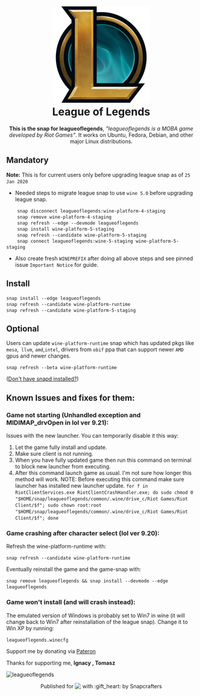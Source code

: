 <h1 align="center">
  <img src="snap/gui/leagueoflegends.png" alt="Project">
  <br />
  League of Legends
</h1>

<p align="center"><b>This is the snap for leagueoflegends</b>, <i>"leagueoflegends is a MOBA game developed by Riot Games"</i>. It works on Ubuntu, Fedora, Debian, and other major Linux
distributions.</p>

## Mandatory

**Note:** This is for current users only before upgrading league snap as of `25 Jan 2020`

* Needed steps to migrate league snap to use `wine 5.0` before upgrading league snap.

```
    snap disconnect leagueoflegends:wine-platform-4-staging
    snap remove wine-platform-4-staging
    snap refresh --edge --devmode leagueoflegends
    snap install wine-platform-5-staging
    snap refresh --candidate wine-platform-5-staging
    snap connect leagueoflegends:wine-5-staging wine-platform-5-staging
```

* Also create fresh `WINEPREFIX` after doing all above steps and see pinned issue `Important Notice` for guide.

## Install

    snap install --edge leagueoflegends
    snap refresh --candidate wine-platform-runtime
    snap refresh --candidate wine-platform-5-staging

## Optional
Users can update `wine-platform-runtime` snap which has updated pkgs like `mesa`,` llvm`, `amd`,`intel`, drivers from `obif` ppa that can support newer `AMD` gpus and newer changes.

	snap refresh --beta wine-platform-runtime

([Don't have snapd installed?](https://snapcraft.io/docs/core/install))

 ## Known Issues and fixes for them:
 
 ### Game not starting (Unhandled exception and MIDIMAP_drvOpen in lol ver 9.21):
 Issues with the new launcher. You can temporarily disable it this way:
1. Let the game fully install and update.
2. Make sure client is not running.
3. When you have fully updated game then run this command on terminal to block new launcher from executing.
4. After this command launch game as usual. I'm not sure how longer this method will work.
NOTE: Before executing this command make sure launcher has installed new launcher update.
`for f in RiotClientServices.exe RiotClientCrashHandler.exe; do sudo chmod 0 "$HOME/snap/leagueoflegends/common/.wine/drive_c/Riot Games/Riot Client/$f"; sudo chown root:root "$HOME/snap/leagueoflegends/common/.wine/drive_c/Riot Games/Riot Client/$f"; done`

### Game crashing after character select (lol ver 9.20):
Refresh the wine-platform-runtime with:

    snap refresh --candidate wine-platform-runtime
    
Eventually reinstall the game and the game-snap with:

	snap remove leagueoflegends && snap install --devmode --edge leagueoflegends
    
### Game won't install (and will crash instead):
The emulated version of Windows is probably set to Win7 in wine (it will change back to Win7 after reinstallation of the league snap). Change it to Win XP by running:

    leagueoflegends.winecfg



Support me by donating via [Pateron](https://www.patreon.com/mmtrt)

Thanks for supporting me, **Ignacy , Tomasz** 

![leagueoflegends](https://res.cloudinary.com/canonical/image/fetch/q_auto,f_auto,w_860/https://dashboard.snapcraft.io/site_media/appmedia/2018/09/lol.png "leagueoflegends")

<p align="center">Published for <img src="http://anything.codes/slack-emoji-for-techies/emoji/tux.png" align="top" width="24" /> with :gift_heart: by Snapcrafters</p>
